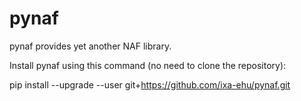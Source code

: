 pynaf
=====

pynaf provides yet another NAF library.

Install pynaf using this command (no need to clone the repository): 

pip install --upgrade --user git+https://github.com/ixa-ehu/pynaf.git

